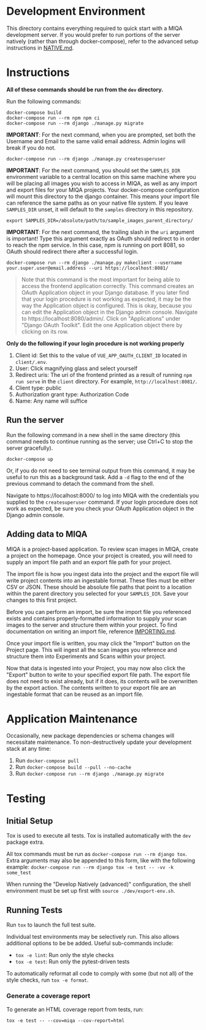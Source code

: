 # Development Environment
This directory contains everything required to quick start with a MIQA development server. If you would prefer to run portions of the server natively (rather than through docker-compose), refer to the advanced setup instructions in [NATIVE.md](NATIVE.md).

# Instructions
**All of these commands should be run from the `dev` directory.**

Run the following commands:
```
docker-compose build
docker-compose run --rm npm npm ci
docker-compose run --rm django ./manage.py migrate
```

**IMPORTANT**: For the next command, when you are prompted, set both the Username and Email to the same valid email address. Admin logins will break if you do not.
```
docker-compose run --rm django ./manage.py createsuperuser
```

**IMPORTANT**: For the next command, you should set the `SAMPLES_DIR` environment variable to a central location on this same machine where you will be placing all images you wish to access in MIQA, as well as any import and export files for your MIQA projects. Your docker-compose configuration will mount this directory to the django container. This means your import file can reference the same paths as on your native file system.
If you leave `SAMPLES_DIR` unset, it will default to the `samples` directory in this repository.
```
export SAMPLES_DIR=/absolute/path/to/sample_images_parent_directory/
```

**IMPORTANT**: For the next command, the trailing slash in the `uri` argument is important! Type this argument exactly as OAuth should redirect to in order to reach the npm service. In this case, npm is running on port 8081, so OAuth should redirect there after a successful login.
```
docker-compose run --rm django ./manage.py makeclient --username your.super.user@email.address --uri https://localhost:8081/
```
> Note that this command is the most important for being able to access the frontend application correctly. This command creates an OAuth Application object in your Django database. If you later find that your login procedure is not working as expected, it may be the way the Application object is configured. This is okay, because you can edit the Application object in the Django admin console. Navigate to https://localhost:8080/admin/. Click on "Applications" under "Django OAuth Toolkit". Edit the one Application object there by clicking on its row.

   **Only do the following if your login procedure is not working properly**
   1. Client id: Set this to the value of `VUE_APP_OAUTH_CLIENT_ID` located in `client/.env`.
   2. User: Click magnifying glass and select yourself
   3. Redirect uris: The uri of the frontend printed as a result of running `npm run serve` in the `client` directory. For example, `http://localhost:8081/`.
   4. Client type: public
   5. Authorization grant type: Authorization Code
   6. Name: Any name will suffice


## Run the server
Run the following command in a new shell in the same directory (this command needs to continue running as the server; use Ctrl+C to stop the server gracefully).
```
docker-compose up
```
Or, if you do not need to see terminal output from this command, it may be useful to run this as a background task. Add a `-d` flag to the end of the previous command to detach the command from the shell.

Navigate to https://localhost:8000/ to log into MIQA with the credentials you supplied to the `createsuperuser` command. If your login procedure does not work as expected, be sure you check your OAuth Application object in the Django admin console.


## Adding data to MIQA
MIQA is a project-based application. To review scan images in MIQA, create a project on the homepage. Once your project is created, you will need to supply an import file path and an export file path for your project.

The import file is how you ingest data into the project and the export file will write project contents into an ingestable format. These files must be either CSV or JSON. These should be absolute file paths that point to a location within the parent directory you selected for your `SAMPLES_DIR`. Save your changes to this first project.

Before you can perform an import, be sure the import file you referenced exists and contains properly-formatted information to supply your scan images to the server and structure them within your project. To find documentation on writing an import file, reference [IMPORTING.md](../IMPORTING.md).

Once your import file is written, you may click the "Import" button on the Project page. This will ingest all the scan images you reference and structure them into Experiments and Scans within your project.

Now that data is ingested into your Project, you may now also click the "Export" button to write to your specified export file path. The export file does not need to exist already, but if it does, its contents will be overwritten by the export action. The contents written to your export file are an ingestable format that can be reused as an import file.


# Application Maintenance
Occasionally, new package dependencies or schema changes will necessitate
maintenance. To non-destructively update your development stack at any time:
1. Run `docker-compose pull`
2. Run `docker-compose build --pull --no-cache`
3. Run `docker-compose run --rm django ./manage.py migrate`


# Testing
## Initial Setup
Tox is used to execute all tests. Tox is installed automatically with the `dev` package extra.

All tox commands must be run as `docker-compose run --rm django tox`. Extra arguments may also be appended to this form, like with the following example: `docker-compose run --rm django tox -e test -- -vv -k some_test`

When running the "Develop Natively (advanced)" configuration, the shell environment
must be set up first with `source ./dev/export-env.sh`.

## Running Tests
Run `tox` to launch the full test suite.

Individual test environments may be selectively run.
This also allows additional options to be be added.
Useful sub-commands include:
* `tox -e lint`: Run only the style checks
* `tox -e test`: Run only the pytest-driven tests

To automatically reformat all code to comply with
some (but not all) of the style checks, run `tox -e format`.

### Generate a coverage report

To generate an HTML coverage report from tests, run:

`tox -e test -- --cov=miqa --cov-report=html`

